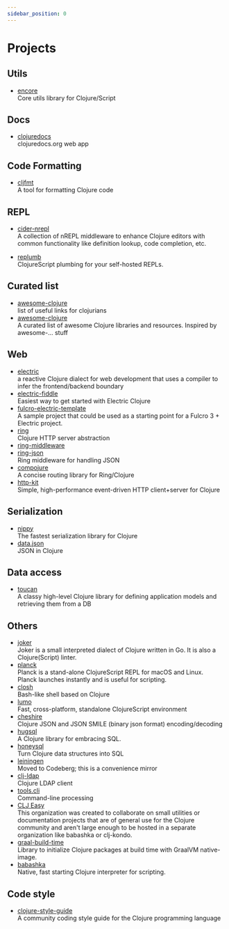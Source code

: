 ```yaml
---
sidebar_position: 0
---
```


# Projects

## Utils

- [encore](https://github.com/taoensso/encore)
  <br/>Core utils library for Clojure/Script

## Docs

- [clojuredocs](https://github.com/zk/clojuredocs/)
  <br/>clojuredocs.org web app

## Code Formatting

- [cljfmt](https://github.com/weavejester/cljfmt)
  <br/>A tool for formatting Clojure code

## REPL

- [cider-nrepl](https://github.com/clojure-emacs/cider-nrepl)
  <br/>A collection of nREPL middleware to enhance Clojure editors with common functionality like definition lookup,
  code completion, etc.

- [replumb](https://github.com/arichiardi/replumb)
  <br/>ClojureScript plumbing for your self-hosted REPLs.

## Curated list

- [awesome-clojure](https://github.com/mbuczko/awesome-clojure)
  <br/>list of useful links for clojurians
- [awesome-clojure](https://github.com/razum2um/awesome-clojure)
  <br/>A curated list of awesome Clojure libraries and resources. Inspired by awesome-... stuff

## Web

- [electric](https://github.com/hyperfiddle/electric)
  <br/>a reactive Clojure dialect for web development that uses a compiler to infer the frontend/backend boundary
- [electric-fiddle](https://github.com/hyperfiddle/electric-fiddle)
  <br/>Easiest way to get started with Electric Clojure
- [fulcro-electric-template](https://github.com/hyperfiddle/fulcro-electric-template)
  <br/>A sample project that could be used as a starting point for a Fulcro 3 + Electric project.
- [ring](https://github.com/ring-clojure/ring)
  <br/>Clojure HTTP server abstraction
- [ring-middleware](https://github.com/puppetlabs/ring-middleware)
- [ring-json](https://github.com/ring-clojure/ring-json)
  <br/>Ring middleware for handling JSON
- [compojure](https://github.com/weavejester/compojure)
  <br/>A concise routing library for Ring/Clojure
- [http-kit](https://github.com/http-kit/http-kit)
  <br/>Simple, high-performance event-driven HTTP client+server for Clojure

## Serialization

- [nippy](https://github.com/taoensso/nippy)
  <br/>The fastest serialization library for Clojure
- [data.json](https://github.com/clojure/data.json)
  <br/>JSON in Clojure

## Data access

- [toucan](https://github.com/metabase/toucan)
  <br/>A classy high-level Clojure library for defining application models and retrieving them from a DB

## Others

- [joker](https://joker-lang.org/)
  <br/>Joker is a small interpreted dialect of Clojure written in Go. It is also a Clojure(Script) linter.
- [planck](https://planck-repl.org/)
  <br/>Planck is a stand-alone ClojureScript REPL for macOS and Linux. <br/>
  Planck launches instantly and is useful for scripting.
- [closh](https://github.com/dundalek/closh)
  <br/>Bash-like shell based on Clojure
- [lumo](https://github.com/anmonteiro/lumo)
  <br/>Fast, cross-platform, standalone ClojureScript environment
- [cheshire](https://github.com/dakrone/cheshire)
  <br/>Clojure JSON and JSON SMILE (binary json format) encoding/decoding
- [hugsql](https://www.hugsql.org/)
  <br/>A Clojure library for embracing SQL.
- [honeysql](https://github.com/seancorfield/honeysql)
  <br/>Turn Clojure data structures into SQL
- [leiningen](https://codeberg.org/leiningen/leiningen)
  <br/>Moved to Codeberg; this is a convenience mirror
- [clj-ldap](https://github.com/pauldorman/clj-ldap)
  <br/>Clojure LDAP client
- [tools.cli](https://github.com/clojure/tools.cli)
  <br/>Command-line processing
- [CLJ Easy](https://github.com/clj-easy)
  <br/>This organization was created to collaborate on small utilities or documentation projects that are of general use
  for the Clojure community and aren't large enough to be hosted in a separate organization like babashka or clj-kondo.
- [graal-build-time](https://github.com/clj-easy/graal-build-time)
  <br/>Library to initialize Clojure packages at build time with GraalVM native-image.
- [babashka](https://babashka.org/)
  <br/>Native, fast starting Clojure interpreter for scripting.

## Code style

- [clojure-style-guide](https://github.com/bbatsov/clojure-style-guide)
  <br/>A community coding style guide for the Clojure programming language